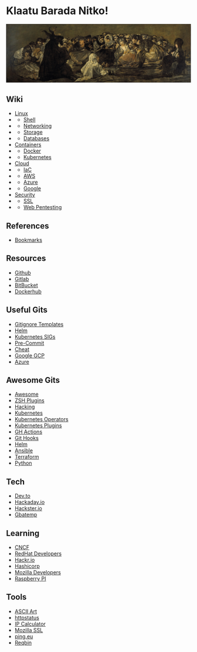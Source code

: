 # Klaatu Barada Nitko!

<p align="center">
  <img src="img/welcome.jpg?raw=true"/>
</p>

## Wiki
- [Linux](res/linux/index.md)
- - [Shell](res/linux/shell.md)
- - [Networking](res/linux/networking.md)
- - [Storage](res/linux/storage.md)
- - [Databases](res/linux/databases.md)
- [Containers](res/containers/index.md)
- - [Docker](res/containers/docker.md)
- - [Kubernetes](res/containers/kubernetes.md)
- [Cloud](res/cloud/index.md)
- - [IaC](res/cloud/tools.md)
- - [AWS](res/cloud/aws.md)
- - [Azure](res/cloud/azure.md)
- - [Google](res/cloud/google.md)
- [Security](res/security/index.md)
- - [SSL](res/security/ssl.md)
- - [Web Pentesting](res/security/web.md)

## References
- [Bookmarks](res/bookmarks.md)

## Resources
- [Github](https://github.com)
- [Gitlab](https://gitlab.com)
- [BitBucket](https://bitbucket.org/)
- [Dockerhub](https://hub.docker.com)

## Useful Gits
- [Gitignore Templates](https://github.com/github/gitignore)
- [Helm](https://github.com/helm)
- [Kubernetes SIGs](https://github.com/kubernetes-sigs)
- [Pre-Commit](https://github.com/pre-commit)
- [Cheat](https://github.com/cheat)
- [Google GCP](https://github.com/GoogleCloudPlatform)
- [Azure](https://github.com/Azure)

## Awesome Gits
- [Awesome](https://github.com/sindresorhus/awesome)
- [ZSH Plugins](https://github.com/unixorn/awesome-zsh-plugins)
- [Hacking](https://github.com/Hack-with-Github/Awesome-Hacking)
- [Kubernetes](https://github.com/ramitsurana/awesome-kubernetes)
- [Kubernetes Operators](https://github.com/operator-framework/awesome-operators)
- [Kubernetes Plugins](https://github.com/ishantanu/awesome-kubectl-plugins)
- [GH Actions](https://github.com/sdras/awesome-actions)
- [Git Hooks](https://github.com/aitemr/awesome-git-hooks)
- [Helm](https://github.com/cdwv/awesome-helm)
- [Ansible](https://github.com/KeyboardInterrupt/awesome-ansible)
- [Terraform](https://github.com/shuaibiyy/awesome-terraform)
- [Python](https://github.com/vinta/awesome-python)

## Tech
- [Dev.to](https://dev.to)
- [Hackaday.io](https://hackaday.io)
- [Hackster.io](https://www.hackster.io)
- [Gbatemp](https://gbatemp.net)

## Learning
- [CNCF](https://landscape.cncf.io)
- [RedHat Developers](https://developers.redhat.com)
- [Hackr.io](https://hackr.io)
- [Hashicorp](https://learn.hashicorp.com)
- [Mozilla Developers](https://developer.mozilla.org)
- [Raspberry PI](https://projects.raspberrypi.org)

## Tools
- [ASCII Art](http://patorjk.com/software/taag)
- [httpstatus](https://httpstatus.io)
- [IP Calculator](http://jodies.de/ipcalc)
- [Mozilla SSL](https://ssl-config.mozilla.org)
- [ping.eu](https://ping.eu)
- [Reqbin](https://reqbin.com)
